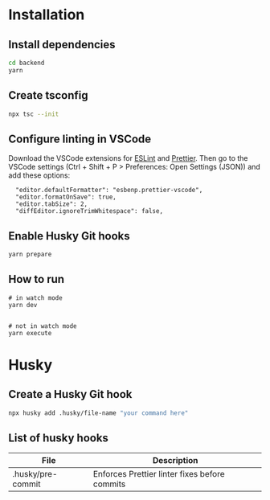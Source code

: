 # Installation

## Install dependencies

```sh
cd backend
yarn
```

## Create tsconfig

```sh
npx tsc --init
```

## Configure linting in VSCode

Download the VSCode extensions for [ESLint](https://marketplace.visualstudio.com/items?itemName=dbaeumer.vscode-eslint) and [Prettier](https://marketplace.visualstudio.com/items?itemName=esbenp.prettier-vscode). Then go to the VSCode settings (Ctrl + Shift + P > Preferences: Open Settings (JSON)) and add these options:

```
  "editor.defaultFormatter": "esbenp.prettier-vscode",
  "editor.formatOnSave": true,
  "editor.tabSize": 2,
  "diffEditor.ignoreTrimWhitespace": false,
```

## Enable Husky Git hooks

```sh
yarn prepare
```

## How to run

```
# in watch mode
yarn dev


# not in watch mode
yarn execute
```

# Husky

## Create a Husky Git hook

```sh
npx husky add .husky/file-name "your command here"
```

## List of husky hooks

| File              | Description                                   |
| ----------------- | --------------------------------------------- |
| .husky/pre-commit | Enforces Prettier linter fixes before commits |
